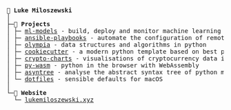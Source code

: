 <pre>
💾 <b>Luke Miloszewski</b>
│
├─🌴 <b>Projects</b>
│ ├─ <a href="https://github.com/lukemiloszewski/ml-models">ml-models</a> - build, deploy and monitor machine learning models
│ ├─ <a href="https://github.com/lukemiloszewski/ansible-playbooks">ansible-playbooks</a> - automate the configuration of remote servers
│ ├─ <a href="https://github.com/lukemiloszewski/olympia">olympia</a> - data structures and algorithms in python
│ ├─ <a href="https://github.com/lukemiloszewski/cookiecutter">cookiecutter</a> - a modern python template based on best practices
│ ├─ <a href="https://github.com/lukemiloszewski/crypto-charts">crypto-charts</a> - visualisations of cryptocurrency data in real-time
│ ├─ <a href="https://github.com/lukemiloszewski/py-wasm">py-wasm</a> - python in the browser with WebAssembly
│ ├─ <a href="https://github.com/lukemiloszewski/asyntree">asyntree</a> - analyse the abstract syntax tree of python modules
│ └─ <a href="https://github.com/lukemiloszewski/dotfiles">dotfiles</a> - sensible defaults for macOS
│
└─🍓 <b>Website</b>  
  └─ <a href="https://www.lukemiloszewski.xyz">lukemiloszewski.xyz</a>
</pre>
